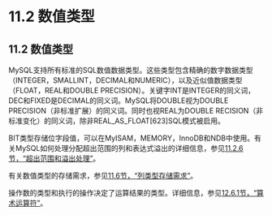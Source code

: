 # 11.2 数值类型

## 11.2 数值类型

MySQL支持所有标准的SQL数值数据类型。这些类型包含精确的数字数据类型（INTEGER，SMALLINT，DECIMAL和NUMERIC），以及近似值数据类型（FLOAT，REAL和DOUBLE PRECISION）。关键字INT是INTEGER的同义词，DEC和FIXED是DECIMAL的同义词。MySQL将DOUBLE视为DOUBLE PRECISION（非标准扩展）的同义词。同时也视REAL为DOUBLE RECISION（非标准变化）的同义词，除非REAL_AS_FLOAT[623]SQL模式被启用。

BIT类型存储位字段值，可以在MyISAM，MEMORY，InnoDB和NDB中使用。有关MySQL如何处理分配超出范围的列和表达式溢出的详细信息，参见[11.2.6节，“超出范围和溢出处理”][11.02.06]。

有关数值类型的存储需求，参见[11.6节，“列类型存储需求”][11.06.00]。

操作数的类型和执行的操作决定了运算结果的类型。详细信息，参见[12.6.1节，“算术运算符”][12.06.01]。


[11.02.06]: 11.02.06_Out-of-Range_and_Overflow_Handling.md
[11.06.00]: 11.06.00_Data_Type_Storage_Requirements.md
[12.06.01]: ../Chapter_12/12.06.01_Arithmetic_Operators.md